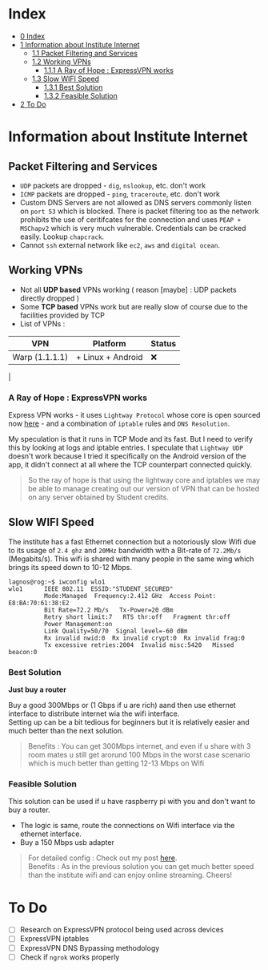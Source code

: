 <head>
<script src="https://kit.fontawesome.com/9608e32e49.js" crossorigin="anonymous"></script>
</head>


# Index

* [0 Index](#index)
* [1 Information about Institute Internet](#information-about-institute-internet)
  * [1.1 Packet Filtering and Services](#packet-filtering-and-services)
  * [1.2 Working VPNs](#working-vpns)
    * [1.1.1 A Ray of Hope : ExpressVPN works](#a-ray-of-hope--expressvpn-works)
  * [1.3 Slow WIFI Speed](#slow-wifi-speed)
    * [1.3.1 Best Solution](#best-solution)
    * [1.3.2 Feasible Solution](#feasible-solution)
* [2 To Do](#to-do)

# Information about Institute Internet

## Packet Filtering and Services

- `UDP` packets are dropped - `dig`, `nslookup`, etc. don't work
- `ICMP` packets are dropped - `ping`, `traceroute`, etc. don't work
- Custom DNS Servers are not allowed as DNS servers commonly listen on `port 53` which is blocked. There is packet filtering too as the network prohibits the use of ceritifcates for the connection and uses `PEAP + MSChapv2` which is very much vulnerable.  Credentials can be cracked easily. Lookup `chapcrack`.
- Cannot `ssh` external network like `ec2`, `aws` and `digital ocean`.

## Working VPNs

- Not all **UDP based** VPNs working ( reason [maybe] : UDP packets directly dropped )
- Some **TCP based** VPNs work but are really slow of course due to the facilities provided by TCP
- List of VPNs :

| VPN | Platform | Status |
| --- | --- | --- |
| Warp (1.1.1.1) | <i class="fab fa-windows"></i> + Linux + Android | ❌ |
| 

### A Ray of Hope : ExpressVPN works

Express VPN works - it uses `Lightway Protocol` whose core is open sourced now [here](https://github.com/expressvpn/lightway-core) - and a combination of `iptable` rules and `DNS Resolution`.


My speculation is that it runs in TCP Mode and its fast. But I need to verify this by looking at logs and iptable entries. I speculate that `Lightway UDP` doesn't work because I tried it specifically on the Android version of the app, it didn't connect at all where the TCP counterpart connected quickly.


> So the ray of hope is that using the lightway core and iptables we may be able to manage creating out our version of VPN that can be hosted on any server obtained by Student credits.


## Slow WIFI Speed

The institute has a fast Ethernet connection but a notoriously slow Wifi due to its usage of `2.4 ghz` and `20MHz` bandwidth with a Bit-rate of `72.2Mb/s` (Megabits/s). This wifi is shared with many people in the same wing which brings its speed down to 10-12 Mbps.



```console
lagnos@rog:~$ iwconfig wlo1
wlo1      IEEE 802.11  ESSID:"STUDENT_SECURED"
          Mode:Managed  Frequency:2.412 GHz  Access Point: E8:BA:70:61:38:E2
          Bit Rate=72.2 Mb/s   Tx-Power=20 dBm
          Retry short limit:7   RTS thr:off   Fragment thr:off
          Power Management:on
          Link Quality=50/70  Signal level=-60 dBm
          Rx invalid nwid:0  Rx invalid crypt:0  Rx invalid frag:0
          Tx excessive retries:2004  Invalid misc:5420   Missed beacon:0
```


### Best Solution

**Just buy a router**


Buy a good 300Mbps or (1 Gbps if u are rich) aand then use ethernet interface to distribute internet wia the wifi interface.<br/>
Setting up can be a bit tedious for beginners but it is relatively easier and much better than the next solution.

> Benefits : You can get 300Mbps internet, and even if u share with 3 room mates u still get arorund 100 Mbps in the worst case scenario which is much better than getting 12-13 Mbps on Wifi

### Feasible Solution

This solution can be used if u have raspberry pi with you and don't want to buy a router.<br/>
- The logic is same, route the connections on Wifi interface via the ethernet interface.<br/>
- Buy a 150 Mbps usb adapter

> For detailed config : Check out my post [here](./rpi-express.md).<br/>
Benefits : As in the previous solution you can get much better speed than the institute wifi and can enjoy online streaming. Cheers!

# To Do

- [ ] Research on ExpressVPN protocol being used across devices
- [ ] ExpressVPN iptables
- [ ] ExpressVPN DNS Bypassing methodology
- [ ] Check if `ngrok` works properly
